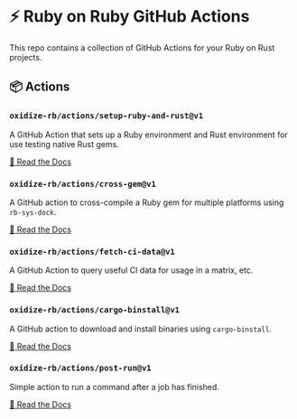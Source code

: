 # ⚡️ Ruby on Ruby GitHub Actions

This repo contains a collection of GitHub Actions for your Ruby on Rust projects.

## 📦 Actions

### `oxidize-rb/actions/setup-ruby-and-rust@v1`

A GitHub Action that sets up a Ruby environment and Rust environment for use
testing native Rust gems.

[📝 Read the Docs](./setup-ruby-and-rust/readme.md)

### `oxidize-rb/actions/cross-gem@v1`

A GitHub action to cross-compile a Ruby gem for multiple platforms using
`rb-sys-dock`.

[📝 Read the Docs](./cross-gem/readme.md)

### `oxidize-rb/actions/fetch-ci-data@v1`

A GitHub Action to query useful CI data for usage in a matrix, etc.

[📝 Read the Docs](./fetch-ci-data/readme.md)

### `oxidize-rb/actions/cargo-binstall@v1`

A GitHub action to download and install binaries using `cargo-binstall`.

[📝 Read the Docs](./cargo-binstall/readme.md)

### `oxidize-rb/actions/post-run@v1`

Simple action to run a command after a job has finished.

[📝 Read the Docs](./post-run/readme.md)
